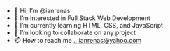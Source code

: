 - 👋 Hi, I’m @ianrenas
- 👀 I’m interested in Full Stack Web Development
- 🌱 I’m currently learning HTML, CSS, and JavaScript
- 💞️ I’m looking to collaborate on any project
- 📫 How to reach me ...ianrenas@yahoo.com

<!---
ianrenas/ianrenas is a ✨ special ✨ repository because its `README.md` (this file) appears on your GitHub profile.
You can click the Preview link to take a look at your changes.
--->
